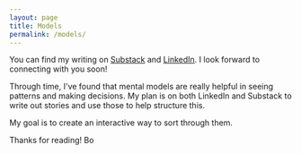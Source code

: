```yaml
---
layout: page
title: Models
permalink: /models/
---
```


You can find my writing on [Substack](https://borhyne.substack.com/) and [LinkedIn](https://www.linkedin.com/in/borhyne/). I look forward to connecting with you soon!

Through time, I've found that mental models are really helpful in seeing patterns and making decisions. My plan is on both LinkedIn and Substack to write out stories and use those to help structure this.

My goal is to create an interactive way to sort through them.

Thanks for reading!
Bo
